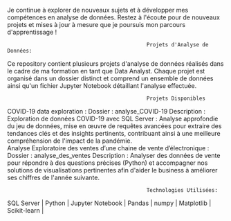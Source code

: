 Je continue à explorer de nouveaux sujets et à développer mes compétences en analyse de données. Restez à l'écoute pour de nouveaux projets et mises à jour à mesure que je poursuis mon parcours d'apprentissage !
                                               
                                                 Projets d'Analyse de Données:

Ce repository contient plusieurs projets d'analyse de données réalisés dans le cadre de ma formation en tant que Data Analyst. Chaque projet est organisé dans un dossier distinct et comprend un ensemble de données ainsi qu'un fichier Jupyter Notebook détaillant l'analyse effectuée.

                                                 Projets Disponibles
COVID-19 data exploration :
Dossier : analyse_COVID-19
Description : Exploration de données COVID-19 avec SQL Server : Analyse approfondie du jeu de données, mise en œuvre de requêtes avancées pour extraire des tendances clés et des insights pertinents, contribuant ainsi à une meilleure compréhension de l'impact de la pandémie.                                                                           
Analyse Exploratoire des ventes d’une chaine de vente d’électronique :
Dossier : analyse_des_ventes
Description : Analyser des données de vente pour répondre à des questions précises (Python) et accompagner nos solutions de visualisations pertinentes afin d'aider le business à améliorer ses chiffres de l'année suivante.




                                                 Technologies Utilisées:
SQL Server |
Python |
Jupyter Notebook |
Pandas |
numpy |
Matplotlib |
Scikit-learn |

